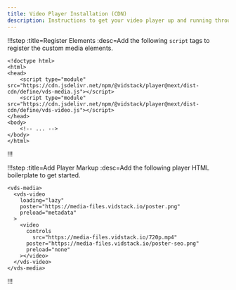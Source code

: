 ```yaml
---
title: Video Player Installation (CDN)
description: Instructions to get your video player up and running through a CDN.
---
```


!!!step :title=Register Elements :desc=Add the following `script` tags to register the custom media elements.

```html:copy-highlight{4-5}
<!doctype html>
<html>
<head>
	<script type="module" src="https://cdn.jsdelivr.net/npm/@vidstack/player@next/dist-cdn/define/vds-media.js"></script>
	<script type="module" src="https://cdn.jsdelivr.net/npm/@vidstack/player@next/dist-cdn/define/vds-video.js"></script>
</head>
<body>
	<!-- ... -->
</body>
</html>
```

!!!

!!!step :title=Add Player Markup :desc=Add the following player HTML boilerplate to get started.

```html:copy
<vds-media>
  <vds-video
    loading="lazy"
    poster="https://media-files.vidstack.io/poster.png"
    preload="metadata"
  >
    <video
      controls
    	src="https://media-files.vidstack.io/720p.mp4"
      poster="https://media-files.vidstack.io/poster-seo.png"
      preload="none"
    ></video>
  </vds-video>
</vds-media>
```

!!!
